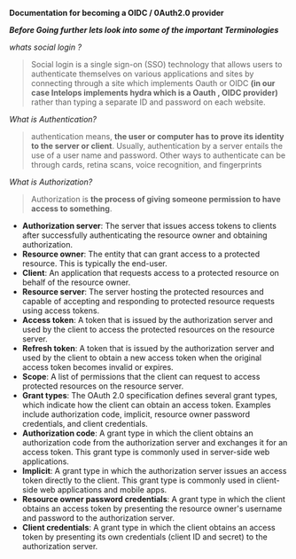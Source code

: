 **Documentation for becoming a OIDC / 0Auth2.0 provider**

***Before Going further lets look into some of the important Terminologies***


*whats social login ?*
>   Social login is a single sign-on (SSO) technology that allows users to authenticate themselves on various applications and sites by connecting through a site which implements Oauth or OIDC **(in our case Intelops implements hydra which is a Oauth , OIDC provider)**  rather than typing a separate ID and password on each website.

*What is Authentication?*

> authentication means, **the user or computer has to prove its identity to the server or client**. Usually, authentication by a server entails the use of a user name and password. Other ways to authenticate can be through cards, retina scans, voice recognition, and fingerprints

*What is Authorization?*

>   Authorization is  **the process of giving someone permission to have access to something**.

 - **Authorization server**: The server that issues access tokens to clients after successfully authenticating the resource owner and obtaining authorization.
 - **Resource owner**: The entity that can grant access to a protected resource. This is typically the end-user.
 - **Client**: An application that requests access to a protected resource on behalf of the resource owner.
 - **Resource server**: The server hosting the protected resources and capable of accepting and responding to protected resource requests using access tokens.
 - **Access token**: A token that is issued by the authorization server and used by the client to access the protected resources on the resource server.
 - **Refresh token**: A token that is issued by the authorization server and used by the client to obtain a new access token when the original access token becomes invalid or expires.
 - **Scope**: A list of permissions that the client can request to access protected resources on the resource server.
 - **Grant types**: The OAuth 2.0 specification defines several grant types, which indicate how the client can obtain an access token. Examples include authorization code, implicit, resource owner password credentials, and client credentials.
 - **Authorization code**: A grant type in which the client obtains an authorization code from the authorization server and exchanges it for an access token. This grant type is commonly used in server-side web applications.
 - **Implicit**: A grant type in which the authorization server issues an access token directly to the client. This grant type is commonly used in client-side web applications and mobile apps.
 - **Resource owner password credentials**: A grant type in which the client obtains an access token by presenting the resource owner's username and password to the authorization server.
 - **Client credentials**: A grant type in which the client obtains an access token by presenting its own credentials (client ID and secret) to the authorization server.


